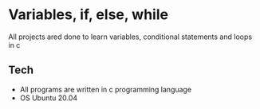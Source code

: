 # Variables, if, else, while

All projects ared done to learn variables, conditional statements and loops in c

## Tech
* All programs are written in c programming language
* OS Ubuntu 20.04
